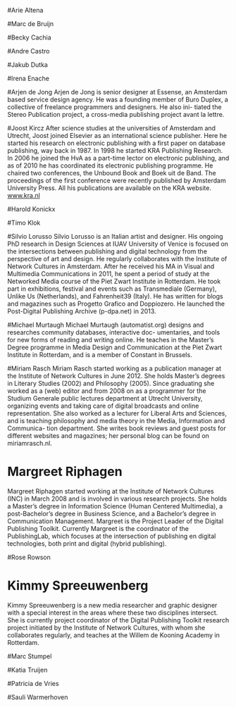 #Arie Altena

#Marc de Bruijn



#Becky Cachia


#Andre Castro


#Jakub Dutka

#Irena Enache


#Arjen de Jong
Arjen de Jong is senior designer at Essense, an Amsterdam based service design agency. He was a founding member of Buro Duplex, a collective of freelance programmers and designers. He also ini- tiated the Stereo Publication project, a cross-media publishing project avant la lettre.

#Joost Kircz
After science studies at the universities of Amsterdam and Utrecht, Joost joined Elsevier as an international science publisher. Here he started his research on electronic publishing with a first paper on database publishing, way back in 1987. In 1998 he started KRA Publishing Research. In 2006 he joined the HvA as a part-time lector on electronic publishing, and as of 2010 he has coordinated its electronic publishing programme. He chaired two conferences, the Unbound Book and Boek uit de Band. The proceedings of the first conference were recently published by Amsterdam University Press. All his publications are available on the KRA website. www.kra.nl

#Harold Konickx


#Timo Klok


#Silvio Lorusso
Silvio Lorusso is an Italian artist and designer. His ongoing PhD research in Design Sciences at IUAV University of Venice is focused on the intersections between publishing and digital technology fromthe perspective of art and design. He regularly collaborates with the Institute of Network Cultures in Amsterdam. After he received his MA in Visual and Multimedia Communications in 2011, he spent a period of study at the Networked Media course of the Piet Zwart Institute in Rotterdam. He took part in exhibitions, festival and events such asTransmediale (Germany), Unlike Us (Netherlands), and Fahrenheit39 (Italy). He has written for blogs and magazines such as Progetto Grafico and Doppiozero. He launched the Post-Digital Publishing Archive (p-dpa.net) in 2013.

#Michael MurtaughMichael Murtaugh (automatist.org) designs and researches community databases, interactive doc- umentaries, and tools for new forms of reading and writing online. He teaches in the Master’s Degree programme in Media Design and Communication at the Piet Zwart Institute in Rotterdam, and is a member of Constant in Brussels.


#Miriam Rasch
Miriam Rasch started working as a publication manager at the Institute of Network Cultures in June 2012. She holds Master’s degrees inLiterary Studies (2002) and Philosophy (2005). Since graduating she worked as a (web) editor and from 2008 on as a programmer for the Studium Generale public lectures department at Utrecht University, organizing events and taking care of digital broadcasts and online representation.She also worked as a lecturer for Liberal Arts and Sciences, and is teaching philosophy and media theory in the Media, Information and Communica- tion department. She writes book reviews and guest posts for different websites and magazines; her personal blog can be found on miriamrasch.nl.



# Margreet Riphagen
Margreet Riphagen started working at the Institute of Network Cultures (INC) in March 2008 and is involved in various research projects. She holds a Master’s degree in Information Science (Human Centered Multimedia), a post-Bachelor’s degree in Business Science, and a Bachelor’s degree in Communication Management. Margreet is the Project Leader of the Digital Publishing Toolkit. Currently Margreet is the coordinator of the PublishingLab, which focuses at the intersection of publishing en digital technologies, both print and digital (hybrid publishing). 

#Rose Rowson

# Kimmy Spreeuwenberg
Kimmy Spreeuwenberg is a new media researcher and graphic designer with a special interest in the areas where these two disciplines intersect.She is currently project coordinator of the Digital Publishing Toolkit research project initiated by the Institute of Network Cultures, with whom she collaborates regularly, and teaches at the Willem de Kooning Academy in Rotterdam.


#Marc Stumpel

#Katia Truijen


#Patricia de Vries

#Sauli Warmerhoven

